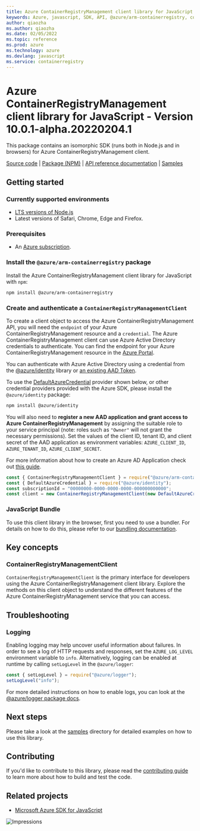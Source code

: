 ```yaml
---
title: Azure ContainerRegistryManagement client library for JavaScript
keywords: Azure, javascript, SDK, API, @azure/arm-containerregistry, containerregistry
author: qiaozha
ms.author: qiaozha
ms.date: 02/05/2022
ms.topic: reference
ms.prod: azure
ms.technology: azure
ms.devlang: javascript
ms.service: containerregistry
---
```

# Azure ContainerRegistryManagement client library for JavaScript - Version 10.0.1-alpha.20220204.1 


This package contains an isomorphic SDK (runs both in Node.js and in browsers) for Azure ContainerRegistryManagement client.



[Source code](https://github.com/Azure/azure-sdk-for-js/tree/main/sdk/containerregistry/arm-containerregistry) |
[Package (NPM)](https://www.npmjs.com/package/@azure/arm-containerregistry) |
[API reference documentation](https://docs.microsoft.com/javascript/api/@azure/arm-containerregistry) |
[Samples](https://github.com/Azure-Samples/azure-samples-js-management)

## Getting started

### Currently supported environments

- [LTS versions of Node.js](https://nodejs.org/about/releases/)
- Latest versions of Safari, Chrome, Edge and Firefox.

### Prerequisites

- An [Azure subscription][azure_sub].

### Install the `@azure/arm-containerregistry` package

Install the Azure ContainerRegistryManagement client library for JavaScript with `npm`:

```bash
npm install @azure/arm-containerregistry
```

### Create and authenticate a `ContainerRegistryManagementClient`

To create a client object to access the Azure ContainerRegistryManagement API, you will need the `endpoint` of your Azure ContainerRegistryManagement resource and a `credential`. The Azure ContainerRegistryManagement client can use Azure Active Directory credentials to authenticate.
You can find the endpoint for your Azure ContainerRegistryManagement resource in the [Azure Portal][azure_portal].

You can authenticate with Azure Active Directory using a credential from the [@azure/identity][azure_identity] library or [an existing AAD Token](https://github.com/Azure/azure-sdk-for-js/blob/master/sdk/identity/identity/samples/AzureIdentityExamples.md#authenticating-with-a-pre-fetched-access-token).

To use the [DefaultAzureCredential][defaultazurecredential] provider shown below, or other credential providers provided with the Azure SDK, please install the `@azure/identity` package:

```bash
npm install @azure/identity
```

You will also need to **register a new AAD application and grant access to Azure ContainerRegistryManagement** by assigning the suitable role to your service principal (note: roles such as `"Owner"` will not grant the necessary permissions).
Set the values of the client ID, tenant ID, and client secret of the AAD application as environment variables: `AZURE_CLIENT_ID`, `AZURE_TENANT_ID`, `AZURE_CLIENT_SECRET`.

For more information about how to create an Azure AD Application check out [this guide](https://docs.microsoft.com/azure/active-directory/develop/howto-create-service-principal-portal).

```javascript
const { ContainerRegistryManagementClient } = require("@azure/arm-containerregistry");
const { DefaultAzureCredential } = require("@azure/identity");
const subscriptionId = "00000000-0000-0000-0000-000000000000";
const client = new ContainerRegistryManagementClient(new DefaultAzureCredential(), subscriptionId);
```


### JavaScript Bundle
To use this client library in the browser, first you need to use a bundler. For details on how to do this, please refer to our [bundling documentation](https://aka.ms/AzureSDKBundling).

## Key concepts

### ContainerRegistryManagementClient

`ContainerRegistryManagementClient` is the primary interface for developers using the Azure ContainerRegistryManagement client library. Explore the methods on this client object to understand the different features of the Azure ContainerRegistryManagement service that you can access.

## Troubleshooting

### Logging

Enabling logging may help uncover useful information about failures. In order to see a log of HTTP requests and responses, set the `AZURE_LOG_LEVEL` environment variable to `info`. Alternatively, logging can be enabled at runtime by calling `setLogLevel` in the `@azure/logger`:

```javascript
const { setLogLevel } = require("@azure/logger");
setLogLevel("info");
```

For more detailed instructions on how to enable logs, you can look at the [@azure/logger package docs](https://github.com/Azure/azure-sdk-for-js/tree/main/sdk/core/logger).

## Next steps

Please take a look at the [samples](https://github.com/Azure-Samples/azure-samples-js-management) directory for detailed examples on how to use this library.

## Contributing

If you'd like to contribute to this library, please read the [contributing guide](https://github.com/Azure/azure-sdk-for-js/blob/main/CONTRIBUTING.md) to learn more about how to build and test the code.

## Related projects

- [Microsoft Azure SDK for JavaScript](https://github.com/Azure/azure-sdk-for-js)

![Impressions](https://azure-sdk-impressions.azurewebsites.net/api/impressions/azure-sdk-for-js%2Fsdk%2Fcontainerregistry%2Farm-containerregistry%2FREADME.png)

[azure_cli]: https://docs.microsoft.com/cli/azure
[azure_sub]: https://azure.microsoft.com/free/
[azure_sub]: https://azure.microsoft.com/free/
[azure_portal]: https://portal.azure.com
[azure_identity]: https://github.com/Azure/azure-sdk-for-js/tree/main/sdk/identity/identity
[defaultazurecredential]: https://github.com/Azure/azure-sdk-for-js/tree/main/sdk/identity/identity#defaultazurecredential

